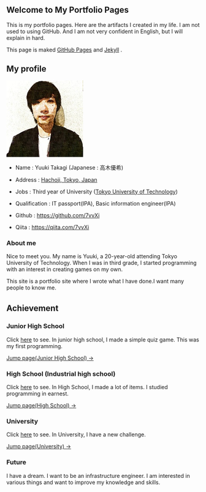 
## Welcome to My Portfolio Pages

This is my portfolio pages. Here are the artifacts I created in my life. 
I am not used to using GitHub. And I am not very confident in English, but I will explain in hard.

This page is maked [GitHub Pages](https://github.com/) and [Jekyll](https://jekyllrb.com/) .

<!-- Click [here](https://github.com/7vvXi/portfolio/) to change. -->

## My profile

![My Profile Image](/images/Img200.jpg)

- Name : Yuuki Takagi (Japanese : 高木優希)
- Address : [Hachoji, Tokyo, Japan](https://en.wikipedia.org/wiki/Hachi%C5%8Dji)
- Jobs : Third year of University ([Tokyo University of Technology](https://en.wikipedia.org/wiki/Tokyo_University_of_Technology))
- Qualification : IT passport(IPA), Basic information engineer(IPA)

- Github : https://github.com/7vvXi
- Qiita : https://qiita.com/7vvXi

### About me

Nice to meet you. My name is Yuuki, a 20-year-old attending Tokyo University of Technology. When I was in third grade, I started programming with an interest in creating games on my own.

This site is a portfolio site where I wrote what I have done.I want many people to know me. 

## Achievement　

### Junior High School

Click [here](/junior/index.md) to see.
In junior high school, I made a simple quiz game.
This was my first programming.

[Jump page(Junior High School) →](https://7vvxi.github.io/portfolio/junior/)

### High School (Industrial high school)

Click [here](/high/index.md) to see.
In High School, I made a lot of items.
I studied programming in earnest.

[Jump page(High School) →](https://7vvxi.github.io/portfolio/high/)

### University

Click [here](/univ/index.md) to see.
In University, I have a new challenge.

[Jump page(University) →](https://7vvxi.github.io/portfolio/univ/)

### Future

I have a dream. I want to be an infrastructure engineer.
I am interested in various things and want to improve my knowledge and skills.


